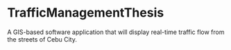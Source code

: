 # TrafficManagementThesis
A GIS-based software application that will display real-time traffic flow from the streets of Cebu City.
